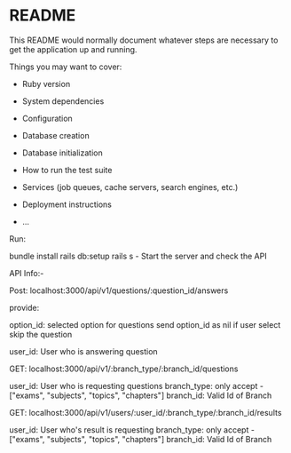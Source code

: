 # README

This README would normally document whatever steps are necessary to get the
application up and running.

Things you may want to cover:

* Ruby version

* System dependencies

* Configuration

* Database creation

* Database initialization

* How to run the test suite

* Services (job queues, cache servers, search engines, etc.)

* Deployment instructions

* ...

Run:

  bundle install
  rails db:setup
  rails s - Start the server and check the API


API Info:-

Post: localhost:3000/api/v1/questions/:question_id/answers

provide: 

 option_id: 
   selected option for questions
   send option_id as nil if user select skip the question

 user_id: User who is answering question


 GET: localhost:3000/api/v1/:branch_type/:branch_id/questions

 user_id: User who is requesting questions
 branch_type: only accept - ["exams", "subjects", "topics", "chapters"]
 branch_id: Valid Id of Branch


 GET: localhost:3000/api/v1/users/:user_id/:branch_type/:branch_id/results

 user_id: User who's result is requesting
 branch_type: only accept - ["exams", "subjects", "topics", "chapters"]
 branch_id: Valid Id of Branch
